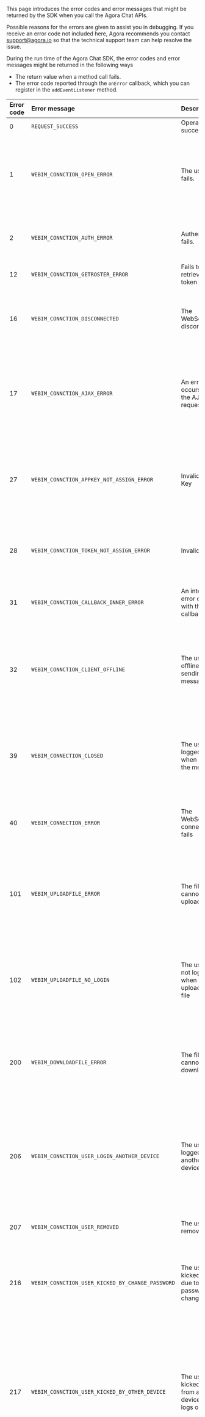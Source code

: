 This page introduces the error codes and error messages that might be returned by the SDK when you call the Agora Chat APIs.

Possible reasons for the errors are given to assist you in debugging.  If you receive an error code not included here, Agora recommends you contact support@agora.io so that the technical support team can help resolve the issue.

During the run time of the Agora Chat SDK, the error codes and error messages might be returned in the following ways

- The return value when a method call fails.
- The error code reported through the `onError` callback, which you can register in the `addEventListener` method.

| Error code | Error message | Description | Possible reason |
| :----- | :----------------------------------------------- | :----------------------- | :----------------------------------------------------------- |
| 0 | `REQUEST_SUCCESS` | Operation succeeds | None. |
| 1 | `WEBIM_CONNCTION_OPEN_ERROR` | The user login fails. | The user does not exist or the password is incorrect. Please log in again with the correct user ID and password. |
| 2 | `WEBIM_CONNCTION_AUTH_ERROR` | Authentication fails. | The SDK fails to verify the App Key. Try logging in again with a valid App Key. |
| 12 | `WEBIM_CONNCTION_GETROSTER_ERROR` | Fails to retrieve a token | Fails to generate the token. |
| 16 | `WEBIM_CONNCTION_DISCONNECTED` | The WebSocket is disconnected | The WebSocket is disconnected due to network reasons. Try calling the method again. |
| 17 | `WEBIM_CONNCTION_AJAX_ERROR` | An error occurs with the AJAX request | A request error occurs probably due to network problems or excessive call frequency. Please call the method less frequently. |
| 27 | `WEBIM_CONNCTION_APPKEY_NOT_ASSIGN_ERROR` | Invalid App Key | The App Key is invalid. Log in again using a valid App Key. For how to get the App Key, see [Get the information of theAgora Chat project](./enable_agora_chat?platform=RESTful). |
| 28 | `WEBIM_CONNCTION_TOKEN_NOT_ASSIGN_ERROR` | Invalid token | The token entered to log in is empty or incorrect. Log in again using the correct token. |
| 31 | `WEBIM_CONNCTION_CALLBACK_INNER_ERROR` | An internal error occurs with the callback | An Internal error occurs when receiving the message callback. |
| 32 | `WEBIM_CONNCTION_CLIENT_OFFLINE` | The user is offline when sending the message | If a user is not logged in or drops offline, when the user sends a message, the SDK returns this error. Log in and try sending the message. |
| 39 | `WEBIM_CONNECTION_CLOSED` | The user is logged out when sending the message | If a user is not logged in, or logged out, when the user sends a message, the SDK returns this error, Log in again and try sending the message. |
| 40 | `WEBIM_CONNECTION_ERROR` | The WebSocket connection fails | The user authentication fails. Check whether the token has expired. |
| 101 | `WEBIM_UPLOADFILE_ERROR` | The file cannot be uploaded | The file upload fails because the message attachment or group file exceeds the file size limit. Adjust the file size, and try uploading again. |
| 102 | `WEBIM_UPLOADFILE_NO_LOGIN` | The user is not logged in when uploading the file | The user is not logged in when uploading the file, causing the file upload to fail. Log in and try uploading the file again. |
| 200 | `WEBIM_DOWNLOADFILE_ERROR` | The file cannot be downloaded | When the message attachment cannot be downloaded, the SDK returns this error code. Try downloading the file again. |
| 206 | `WEBIM_CONNCTION_USER_LOGIN_ANOTHER_DEVICE` | The user is logged in at another device | If the user does not enable multi-device login, the user is forced to log out when logging in at another device, and the SDK returns this error code. |
| 207 | `WEBIM_CONNCTION_USER_REMOVED` | The user is removed | The logged in user is removed in the app background. |
| 216 | `WEBIM_CONNCTION_USER_KICKED_BY_CHANGE_PASSWORD` | The user is kicked out due to a password change | If the logged in user changes the present password, the SDK kicks the user out and returns this error code. |
| 217 | `WEBIM_CONNCTION_USER_KICKED_BY_OTHER_DEVICE` | The user is kicked out from another device and logs out | When the multi-device login function is enabled, if the user forces the user ID logged in at the current device to log out by calling APIs or managing the backend at another device, the SDK returns this error code. |
| 221 | `USER_NOT_FRIEND` | You cannot send messages to a user that is not your contact.   | When a peer user sets not to receive messages from a user that is not a contact, if you send a message to this peer user, the SDK reports this error code. You can enable this feature on Agora Console. | 
| 503 | `SERVER_UNKNOWN_ERROR` | An unknown error occurs | The SDK fails to send the message due to an unknown error. |
| 504 | `MESSAGE_RECALL_TIME_LIMIT` | A timeout occurs when the message is recalled | When a timeout occurs during message recall, the SDK returns this error code. |
| 505 | `SERVICE_NOT_ENABLED` | The service is not enabled | When you try using a service that is not enabled, the SDK returns this error code. Activate the service first and then call the method again. |
| 506 | `SERVICE_NOT_ALLOW_MESSAGING` | The user is not included in the whitelist | If all members are banned in the group chatroom and the user ID is not included in the whitelist, when this user tries sending a message, the SDK returns this error code. |
| 507 | `SERVICE_NOT_ALLOW_MESSAGING_MUTE` | The user is muted | If the user is muted in the group or the chatroom, when the user sends a message, the SDK returns this error code. |
| 602 | `GROUP_NOT_JOINED` | You have not joined the group | When you try sending messages or controlling a group that you have not joined, the SDK returns this error code. |
| 603 | `PERMISSION_DENIED` | The permission is denied to the user | The user has no permission to operate. Check whether the user is banned. If the user is banned, unban the user and log in again. |
| 604 | `WEBIM_LOAD_MSG_ERROR` | An internal error occurs with the callback | An internal error occurs when receiving the callback and in the subsequent logic handling |
| 605 | `GROUP_NOT_EXIST` | The group does not exist | When you try controlling a group that does not exist, the SDK returns this error code. |
| 606   | GROUP_MEMBERS_FULL | 群组人数达到上限 | The number of chat group members has reached the upper limit. |
| 607   | GROUP_NOT_EXIST | 设置的群组最大人数超过限制 |The number of maximum chat group members that you specify when creating a chat group exceeds the upper limit of your current pricing plan. |
| 700  | REST_PARAMS_STATUS |  没有 token 或 App Key  |  The token or app key is an empty string when calling RESTful APIs.  |
| 704   | CHATROOM_MEMBERS_FULL | 聊天室已满 | The number of chat room members has reached the upper limit. |
| 705   | CHATROOM_NOT_EXIST | 聊天室不存在 | The chat room to which you request to perform operations does not exist. |
| 999   | SDK_RUNTIME_ERROR  | Websocket 发送消息错误 |  A Websocket error occurs when sending a message. |
| 1100   | PRESENCE_PARAM_EXCEED  | 发布自定义在线状态时，参数长度超出限制 | The length of the parameters you pass in when calling APIs of the presence service exceed the upper limit. |
| 1101   | REACTION_ALREADY_ADDED | Reaction 重复添加 | The reaction to add already exists in your reaction list. |
| 1102  | REACTION_CREATING  | 创建 Reaction 时，其他人正在创建 |The reaction that you are creating is being created by another user at the same time. |
| 1103  | REACTION_OPERATION_IS_ILLEGAL | 用户对该 Reaction 没有操作权限 | You do not have the permission to perform operations to a reaction. For example, you cannot delete a reaction if the reaction does not exist in your reaction list. |
| 1200  | TRANSLATION_NOT_VALID  | 翻译参数错误 | The parameters you pass in when calling APIs of the translation service are invalid. |
| 1201  | TRANSLATION_TEXT_TOO_LONG  |  翻译的文本过长 |  The length of the source text to translate exceeds the upper limit. |
| 1204  | TRANSLATION_FAILED  | 获取翻译服务失败 | The request to retrieve the translation service fails. |
| 1300   | THREAD_NOT_EXIST |  子区不存在 | The thread does not exist.    |
| 1301   | THREAD_ALREADY_EXIST | 该子区已存在  |  The thread to create already exists.    |

